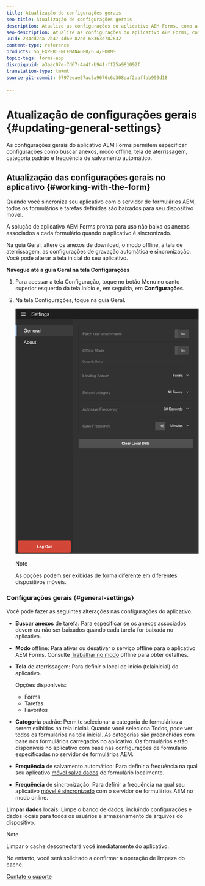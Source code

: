 ```yaml
---
title: Atualização de configurações gerais
seo-title: Atualização de configurações gerais
description: Atualize as configurações do aplicativo AEM Forms, como a tela Início, e busque as opções de pontos de partida e anexos
seo-description: Atualize as configurações do aplicativo AEM Forms, como a tela Início, e busque as opções de pontos de partida e anexos
uuid: 234cd2da-2b47-4d60-82ed-68363d782632
content-type: reference
products: SG_EXPERIENCEMANAGER/6.4/FORMS
topic-tags: forms-app
discoiquuid: a3aac07e-7d67-4a4f-b941-ff25a981092f
translation-type: tm+mt
source-git-commit: 0797eeae57ac5a9676c6d308eaf2aaffab999d18

---
```



# Atualização de configurações gerais {#updating-general-settings}

As configurações gerais do aplicativo AEM Forms permitem especificar configurações como buscar anexos, modo offline, tela de aterrissagem, categoria padrão e frequência de salvamento automático.

## Atualização das configurações gerais no aplicativo {#working-with-the-form}

Quando você sincroniza seu aplicativo com o servidor de formulários AEM, todos os formulários e tarefas definidas são baixados para seu dispositivo móvel.

A solução de aplicativo AEM Forms pronta para uso não baixa os anexos associados a cada formulário quando o aplicativo é sincronizado.

Na guia Geral, altere os anexos de download, o modo offline, a tela de aterrissagem, as configurações de gravação automática e sincronização. Você pode alterar a tela [](/help/forms/using/home-screen.md) inicial do seu aplicativo.

**Navegue até a guia Geral na tela Configurações**

1. Para acessar a tela Configuração, toque no botão Menu no canto superior esquerdo da tela Início e, em seguida, em **Configurações**.
1. Na tela Configurações, toque na guia Geral.

   ![Configurações gerais no aplicativo AEM Forms](assets/gen-settings-2.png)

   >[!NOTE]
   >
   >As opções podem ser exibidas de forma diferente em diferentes dispositivos móveis.

### Configurações gerais {#general-settings}

Você pode fazer as seguintes alterações nas configurações do aplicativo.

* **Buscar anexos** de tarefa: Para especificar se os anexos associados devem ou não ser baixados quando cada tarefa for baixada no aplicativo.

* **Modo** offline: Para ativar ou desativar o serviço offline para o aplicativo AEM Forms. Consulte [Trabalhar no modo](/help/forms/using/work-offline-mode.md) offline para obter detalhes.

* **Tela** de aterrissagem: Para definir o local de início (tela[](/help/forms/using/home-screen.md)inicial) do aplicativo.

   Opções disponíveis:

   * Forms
   * Tarefas
   * Favoritos

* **Categoria** padrão: Permite selecionar a categoria de formulários a serem exibidos na tela inicial. Quando você seleciona Todos, pode ver todos os formulários na tela inicial. As categorias são preenchidas com base nos formulários carregados no aplicativo. Os formulários estão disponíveis no aplicativo com base nas configurações de formulário especificadas no servidor de formulários AEM.

* **Frequência** de salvamento automático: Para definir a frequência na qual seu aplicativo [móvel salva dados](/help/forms/using/autosave-data-app.md) de formulário localmente.

* **Frequência** de sincronização: Para definir a frequência na qual seu aplicativo [móvel é sincronizado](/help/forms/using/sync-app.md) com o servidor de formulários AEM no modo online.

**Limpar dados** locais: Limpe o banco de dados, incluindo configurações e dados locais para todos os usuários e armazenamento de arquivos do dispositivo.

>[!NOTE]
>
>Limpar o cache desconectará você imediatamente do aplicativo.
>
>No entanto, você será solicitado a confirmar a operação de limpeza do cache.

[Contate o suporte](https://www.adobe.com/account/sign-in.supportportal.html)
